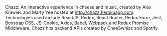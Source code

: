 Chazz: An interactive experience in cheese and music, created by Alex Krawiec and Marty Yee hosted at http://chazz.herokuapp.com. Technologies used include ReactJS, Redux, React Router, Redux Form, Jest, Boostrap CSS, JS-Cookie, Axios, Babel, Webpack and Redux Promise Middleware. Chazz hits backend APIs created by CheeSwhizz and Spotify.
